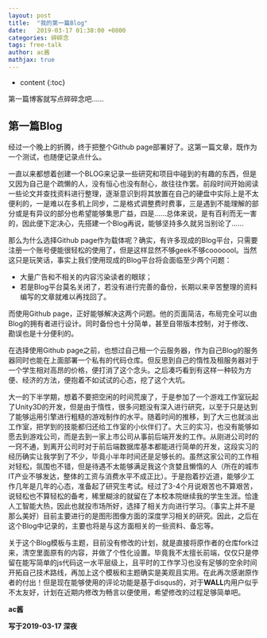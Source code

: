 ```yaml
---
layout: post
title:  "我的第一篇Blog"
date:   2019-03-17 01:38:00 +0800
categories: 碎碎念
tags: free-talk
author: ac酱
mathjax: true
---
```


* content
{:toc}

第一篇博客就写点碎碎念吧......





## 第一篇Blog

经过一个晚上的折腾，终于把整个Github page部署好了。这第一篇文章，既作为一个测试，也随便记录点什么。

一直以来都想着创建一个BLOG来记录一些研究和项目中碰到的有趣的东西，但是又因为自己是个疏懒的人，没有恒心也没有耐心，故往往作罢。前段时间开始阅读一些论文并查找资料进行整理，逐渐意识到将其放置在自己的硬盘中实际上是不太便利的，一是难以在多机上同步，二是格式调整费时费事，三是遇到不能理解的部分或是有异议的部分也希望能够集思广益，四是......总体来说，是有百利而无一害的，因此便下定决心，先搭建一个Blog再说，能够坚持多久就另当别论了......

那么为什么选择Github page作为载体呢？确实，有许多现成的Blog平台，只需要注册一个账号便能很轻松的使用了，但是这样显然不够geek不够cooooool。当然这只是玩笑话，事实上我们使用现成的Blog平台将会面临至少两个问题：
* 大量广告和不相关的内容污染读者的眼球；
* 若是Blog平台莫名关闭了，若没有进行完善的备份，长期以来辛苦整理的资料编写的文章就难以再找回了。

而使用Github page，正好能够解决这两个问题。他的页面简洁，布局完全可以由Blog的拥有者进行设计。同时备份也十分简单，甚至自带版本控制，对于修改、勘误也是十分便利的。

在选择使用Github page之前，也想过自己租一个云服务器，作为自己Blog的服务器同时也能在上面部署一个私有的代码仓库。但反思到自己的惰性及租服务器对于一个学生相对高昂的价格，便打消了这个念头。之后凑巧看到有这样一种较为方便、经济的方法，便抱着不如试试的心态，挖了这个大坑。

大一的下半学期，想着不要把空闲的时间荒废了，于是参加了一个游戏工作室玩起了Unity3D的开发，但是由于惰性，很多问题没有深入进行研究，以至于只是达到了能够运用引擎进行粗糙的游戏制作的水平。随着时间的推移，到了大三也就淡出工作室，把学到的技能都归还给工作室的小伙伴们了。大三的实习，也没有能够如愿去到游戏公司，而是去到一家上市公司从事前后端开发的工作。从刚进公司时的一窍不通，到离开公司时对于前后端数据库基本都能进行简单的开发，这段实习的经历确实让我学到了不少，毕竟小半年时间还是足够长的。虽然这家公司的工作相对轻松，氛围也不错，但是待遇不太能够满足我这个贪婪且懒惰的人（所在的城市IT产业不够发达，整体的工资与消费水平不成正比）。于是抱着抄近道，能够少工作几年是几年的心态，准备起了研究生考试。经过了3-4个月说艰苦也不算艰苦，说轻松也不算轻松的备考，稀里糊涂的就留在了本校本院继续我的学生生涯。恰逢人工智能大热，因此也就投市场所好，选择了相关方向进行学习。（事实上并不是那么美好）目前主要进行的是图形图像方面的深度学习相关的研究。因此，之后在这个Blog中记录的，主要也将是与这方面相关的一些资料、备忘等。

关于这个Blog模板与主题，目前没有修改的计划，就是直接将原作者的仓库fork过来，清空里面原有的内容，并做了个性化设置。毕竟我不太擅长前端，仅仅只是停留在能写简单的js代码这一水平层级上，且平时的工作学习也没有足够的空余时间开拓自己技术路线，再加上这个模板和主题确实是美观且实用。在此再次感谢原作者的付出！但是现在能够使用的评论功能是基于disqus的，对于**WALL**内用户似乎不太友好，计划在近期内修改为畅言以便使用，希望修改的过程足够简单吧。

**ac酱**

**写于2019-03-17 深夜**
